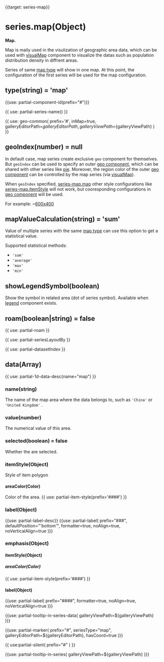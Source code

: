 
{{target: series-map}}

# series.map(Object)

**Map.**

Map is maily used in the visulization of geographic area data, which can be used with [visualMap](~visualMap) component to visualize the datas such as population distribution density in diffrent areas.

Series of same [map type](~series-map.map) will show in one map. At this point, the configuration of the first series will be used for the map configuration.
<!--
**Example: **
~[600x400](${galleryViewPath}doc-example/map-example&reset=1&edit=1) -->


## type(string) = 'map'

{{use: partial-component-id(prefix="#")}}

{{ use: partial-series-name() }}

{{ use: geo-common(
    prefix='#',
    inMap=true,
    galleryEditorPath=${galleryEditorPath},
    galleryViewPath=${galleryViewPath}
) }}

## geoIndex(number) = null

In default case, map series create exclusive `geo` component for themselves. But `geoIndex` can be used to specify an outer [geo component](~geo), which can be shared with other series like [pie](~series-pie). Moreover, the region color of the outer [geo component](~geo) can be controlled by the map series (via [visualMap](~visualMap)).

When `geoIndex` specified, [series-map.map](~series-map.map) other style configurations like [series-map.itemStyle](~series-map.itemStyle) will not work, but cooresponding configurations in [geo component](~geo) will be used.

For example:
~[600x400](${galleryViewPath}geo-map-scatter&reset=1&edit=1)

## mapValueCalculation(string) = 'sum'
Value of multiple series with the same [map type](~series-map.map) can use this option to get a statistical value.

Supported statistical methods:

+ `'sum'`
+ `'average'`
+ `'max'`
+ `'min'`

## showLegendSymbol(boolean)
Show the symbol in related area (dot of series symbol). Available when [legend](~legend) component exists.

## roam(boolean|string) = false
{{ use: partial-roam }}

{{ use: partial-seriesLayoutBy }}

{{ use: partial-datasetIndex }}

## data(Array)
{{ use: partial-1d-data-desc(name="map") }}

### name(string)
The name of the map area where the data belongs to, such as `'China'` or `'United Kingdom'` .

### value(number)
The numerical value of this area.

### selected(boolean) = false
Whether the are selected.


### itemStyle(Object)
Style of item polygon
#### areaColor(Color)
Color of the area.
{{ use: partial-item-style(prefix='####') }}


### label(Object)
{{use: partial-label-desc}}
{{use: partial-label(
    prefix="###",
    defaultPosition="'bottom'",
    formatter=true,
    noAlign=true,
    noVerticalAlign=true
)}}

### emphasis(Object)
#### itemStyle(Object)
##### areaColor(Color)
{{ use: partial-item-style(prefix='####') }}
#### label(Object)
{{use: partial-label(
    prefix="####",
    formatter=true,
    noAlign=true,
    noVerticalAlign=true
)}}

{{use: partial-tooltip-in-series-data(
    galleryViewPath=${galleryViewPath}
)}}

{{use: partial-marker(
    prefix="#",
    seriesType="map",
    galleryEditorPath=${galleryEditorPath},
    hasCoord=true
)}}

{{ use:partial-silent(
    prefix="#"
) }}


{{use: partial-tooltip-in-series(
    galleryViewPath=${galleryViewPath}
)}}
